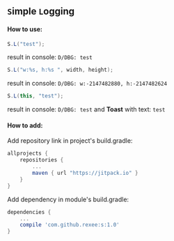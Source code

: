 ## `S`imple `L`ogging

#### How to use:

```java
S.L("test");
```
result in console: `D/DBG: test`

```java
S.L("w:%s, h:%s ", width, height);
```
result in console: `D/DBG: w:-2147482880, h:-2147482624`

```java
S.L(this, "test");
```
result in console: `D/DBG: test` and **Toast** with text: `test`

#### How to add:
Add repository link in project's build.gradle:
```groovy
allprojects {
    repositories {
        ...
        maven { url "https://jitpack.io" }
    }
}
```
Add dependency in module's build.gradle:
```groovy
dependencies {
    ...
    compile 'com.github.rexee:s:1.0'
}
```
